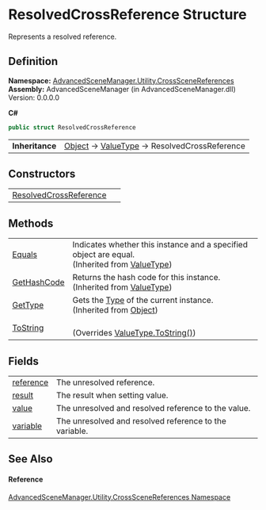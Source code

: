 # ResolvedCrossReference Structure


Represents a resolved reference.



## Definition
**Namespace:** <a href="N_AdvancedSceneManager_Utility_CrossSceneReferences">AdvancedSceneManager.Utility.CrossSceneReferences</a>  
**Assembly:** AdvancedSceneManager (in AdvancedSceneManager.dll) Version: 0.0.0.0

**C#**
``` C#
public struct ResolvedCrossReference
```

<table><tr><td><strong>Inheritance</strong></td><td><a href="https://learn.microsoft.com/dotnet/api/system.object" target="_blank" rel="noopener noreferrer">Object</a>  →  <a href="https://learn.microsoft.com/dotnet/api/system.valuetype" target="_blank" rel="noopener noreferrer">ValueType</a>  →  ResolvedCrossReference</td></tr>
</table>



## Constructors
<table>
<tr>
<td><a href="M_AdvancedSceneManager_Utility_CrossSceneReferences_ResolvedCrossReference__ctor">ResolvedCrossReference</a></td>
<td> </td></tr>
</table>

## Methods
<table>
<tr>
<td><a href="https://learn.microsoft.com/dotnet/api/system.valuetype.equals" target="_blank" rel="noopener noreferrer">Equals</a></td>
<td>Indicates whether this instance and a specified object are equal.<br />(Inherited from <a href="https://learn.microsoft.com/dotnet/api/system.valuetype" target="_blank" rel="noopener noreferrer">ValueType</a>)</td></tr>
<tr>
<td><a href="https://learn.microsoft.com/dotnet/api/system.valuetype.gethashcode" target="_blank" rel="noopener noreferrer">GetHashCode</a></td>
<td>Returns the hash code for this instance.<br />(Inherited from <a href="https://learn.microsoft.com/dotnet/api/system.valuetype" target="_blank" rel="noopener noreferrer">ValueType</a>)</td></tr>
<tr>
<td><a href="https://learn.microsoft.com/dotnet/api/system.object.gettype" target="_blank" rel="noopener noreferrer">GetType</a></td>
<td>Gets the <a href="https://learn.microsoft.com/dotnet/api/system.type" target="_blank" rel="noopener noreferrer">Type</a> of the current instance.<br />(Inherited from <a href="https://learn.microsoft.com/dotnet/api/system.object" target="_blank" rel="noopener noreferrer">Object</a>)</td></tr>
<tr>
<td><a href="M_AdvancedSceneManager_Utility_CrossSceneReferences_ResolvedCrossReference_ToString">ToString</a></td>
<td><br />(Overrides <a href="https://learn.microsoft.com/dotnet/api/system.valuetype.tostring" target="_blank" rel="noopener noreferrer">ValueType.ToString()</a>)</td></tr>
</table>

## Fields
<table>
<tr>
<td><a href="F_AdvancedSceneManager_Utility_CrossSceneReferences_ResolvedCrossReference_reference">reference</a></td>
<td>The unresolved reference.</td></tr>
<tr>
<td><a href="F_AdvancedSceneManager_Utility_CrossSceneReferences_ResolvedCrossReference_result">result</a></td>
<td>The result when setting value.</td></tr>
<tr>
<td><a href="F_AdvancedSceneManager_Utility_CrossSceneReferences_ResolvedCrossReference_value">value</a></td>
<td>The unresolved and resolved reference to the value.</td></tr>
<tr>
<td><a href="F_AdvancedSceneManager_Utility_CrossSceneReferences_ResolvedCrossReference_variable">variable</a></td>
<td>The unresolved and resolved reference to the variable.</td></tr>
</table>

## See Also


#### Reference
<a href="N_AdvancedSceneManager_Utility_CrossSceneReferences">AdvancedSceneManager.Utility.CrossSceneReferences Namespace</a>  
